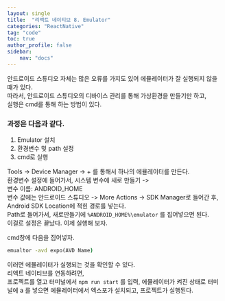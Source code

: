 ```yaml
---
layout: single
title:  "리액트 네이티브 8. Emulator"
categories: "ReactNative"
tag: "code"
toc: true
author_profile: false
sidebar:
    nav: "docs"
---
```


안드로이드 스튜디오 자체는 많은 오류를 가지도 있어 에뮬레이터가 잘 실행되지 않을 떄가 있다.  
따라서, 안드로이드 스튜디오의 디바이스 관리를 통해 가상환경을 만들기만 하고,  
실행은 cmd를 통해 하는 방법이 있다.  

### 과정은 다음과 같다.  
1. Emulator 설치  
2. 환경변수 밎 path 설정
3. cmd로 실행  

Tools -> Device Manager -> + 를 통해서 하나의 에뮬레이터를 만든다.  
환경변수 설정에 들어가서, 시스템 변수에 새로 만들기 ->  
변수 이름: ANDROID_HOME  
변수 값에는 안드로이드 스튜디오 -> More Actions -> SDK Manager로 들어간 후, Android SDK Location에 적힌 경로를 넣는다.  
Path로 들어가서, 새로만들기에 ```%ANDROID_HOME%\emulator``` 를 집어넣으면 된다.  
이걸로 설정은 끝났다. 이제 실행해 보자.  

cmd창에 다음을 집어넣자.  
```cmd
emualtor -avd expo(AVD Name)
```
이러면 에뮬레이터가 실행되는 것을 확인할 수 있다.  
리액트 네이티브를 연동하려면,  
프로젝트를 열고 터미널에서 ```npm run start``` 를 입력, 에뮬레이터가 켜진 상태로 터미널에 a 를 넣으면 에뮬레이터에서 엑스포가 설치되고, 프로젝트가 실행된다.  